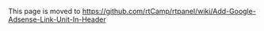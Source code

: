 This page is moved to https://github.com/rtCamp/rtpanel/wiki/Add-Google-Adsense-Link-Unit-In-Header
